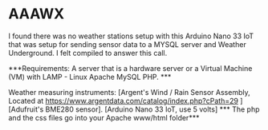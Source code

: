 # AAAWX
I found there was no weather stations setup with this Arduino Nano 33 IoT that was setup for sending sensor data to a MYSQL server and Weather Underground. 
I felt compiled to answer this call.

***Requirements: A server that is a hardware server or a Virtual Machine (VM) with LAMP - Linux Apache MySQL PHP. ***

Weather measuring instruments:
[Argent's Wind / Rain Sensor Assembly, Located at https://www.argentdata.com/catalog/index.php?cPath=29   ]
[Adufruit's BME280 sensor].
[Arduino Nano 33 IoT, use 5 volts]
*** The php and the css files go into your Apache www/html folder***
